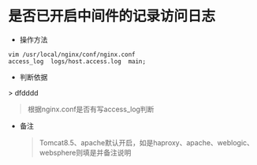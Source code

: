 # 是否已开启中间件的记录访问日志

* 操作方法

```
vim /usr/local/nginx/conf/nginx.conf
access_log  logs/host.access.log  main;
```

* 判断依据

&gt;    dfdddd

> 根据nginx.conf是否有写access\_log判断

* 备注

  > Tomcat8.5、apache默认开启，如是haproxy、apache、weblogic、websphere则填是并备注说明



